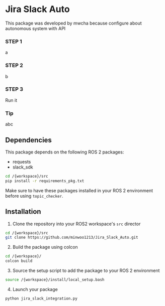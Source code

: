 # Jira Slack Auto
This package was developed by mwcha because configure about autonomous system with API

### STEP 1
a
### STEP 2
b
### STEP 3
Run it
### Tip
abc

## Dependencies

This package depends on the following ROS 2 packages:

- requests
- slack_sdk
```bash
cd /{workspace}/src
pip install -r requirements_pkg.txt
```

Make sure to have these packages installed in your ROS 2 environment before using `topic_checker`.

## Installation

1. Clone the repository into your ROS2 workspace's `src` director

```bash
cd /{workspace}/src
git clone https://github.com/minwoo1213/Jira_Slack_Auto.git
```

2. Build the package using colcon

```bash
cd /{workspace}/
colcon build
```

3. Source the setup script to add the package to your ROS 2 environment

```bash
source /{workspace}/install/local_setup.bash
```

4. Launch your package

```bash
python jira_slack_integration.py
```
